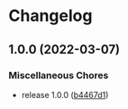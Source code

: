 # Changelog

## 1.0.0 (2022-03-07)


### Miscellaneous Chores

* release 1.0.0 ([b4467d1](https://www.github.com/elementalvoid/asdf-tonnage/commit/b4467d18aaae08dc40c0bf853c192810515d9cce))
